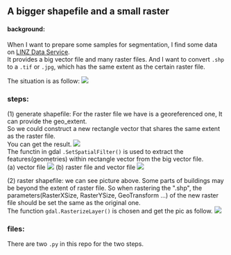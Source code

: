 ## A bigger shapefile and a small raster

#### background:
When I want to prepare some samples for segmentation, I find some data on [LINZ Data Service](https://data.linz.govt.nz/).<br>
It provides a big vector file and many raster files. And I want to convert ```.shp``` to a ```.tif``` or ```.jpg```, which has the same extent as the certain raster file.

The situation is as follow:
![](https://github.com/huijianpzh/RS-GIS-related/blob/master/shp2raster/pic1.png) 


### steps:
(1) generate shapefile:
For the raster file we have is a georeferenced one, It can provide the geo_extent. <br>
So we could construct a new rectangle vector that shares the same extent as the raster file. <br>
You can get the result.
![](https://github.com/huijianpzh/RS-GIS-related/blob/master/shp2raster/pic5.png)  
The functin in gdal ```.SetSpatialFilter()``` is used to extract the features(geometries) within rectangle vector from the big vector file. <br>
(a) vector file 
![](https://github.com/huijianpzh/RS-GIS-related/blob/master/shp2raster/pic3.png) 
(b) raster file and vector file 
![](https://github.com/huijianpzh/RS-GIS-related/blob/master/shp2raster/pic2.png) 

(2) raster shapefile:
we can see picture above.
Some parts of buildings may be beyond the extent of raster file.
So when rastering the ".shp", the parameters(RasterXSize, RasterYSize, GeoTransform ...) of the new raster file should be set the same as the original one. <br>
The function ```gdal.RasterizeLayer()``` is chosen and get the pic as follow.
![](https://github.com/huijianpzh/RS-GIS-related/blob/master/shp2raster/pic4.png)


### files:
There are two ```.py``` in this repo for the two steps.
